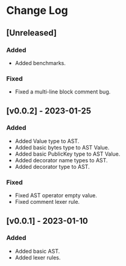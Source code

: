# Change Log

## [Unreleased]

### Added

- Added benchmarks.

### Fixed

- Fixed a multi-line block comment bug.

## [v0.0.2] - 2023-01-25

### Added

- Added Value type to AST.
- Added basic bytes type to AST Value.
- Added basic PublicKey type to AST Value.
- Added decorator name types to AST.
- Added decorator type to AST.

### Fixed

- Fixed AST operator empty value.
- Fixed comment lexer rule.

## [v0.0.1] - 2023-01-10

### Added

- Added basic AST.
- Added lexer rules.

